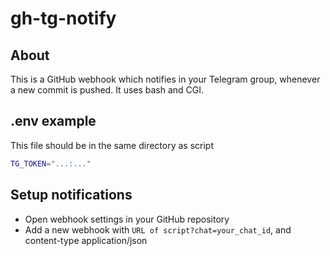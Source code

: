 # gh-tg-notify

## About

This is a GitHub webhook which notifies in your Telegram group, whenever a new commit is pushed.
It uses bash and CGI.

## .env example

This file should be in the same directory as script

```sh
TG_TOKEN="...:..."
```

## Setup notifications

- Open webhook settings in your GitHub repository
- Add a new webhook with `URL of script?chat=your_chat_id`, and content-type application/json
